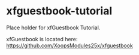 # xfguestbook-tutorial
Place holder for xfGuestbook Tutorial. 

xfGuestbook is located here: https://github.com/XoopsModules25x/xfguestbook